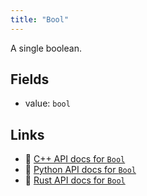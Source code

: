 ```yaml
---
title: "Bool"
---
```


A single boolean.

## Fields

* value: `bool`

## Links
 * 🌊 [C++ API docs for `Bool`](https://ref.rerun.io/docs/cpp/stable/structrerun_1_1datatypes_1_1Bool.html)
 * 🐍 [Python API docs for `Bool`](https://ref.rerun.io/docs/python/stable/common/datatypes#rerun.datatypes.Bool)
 * 🦀 [Rust API docs for `Bool`](https://docs.rs/rerun/latest/rerun/datatypes/struct.Bool.html)


